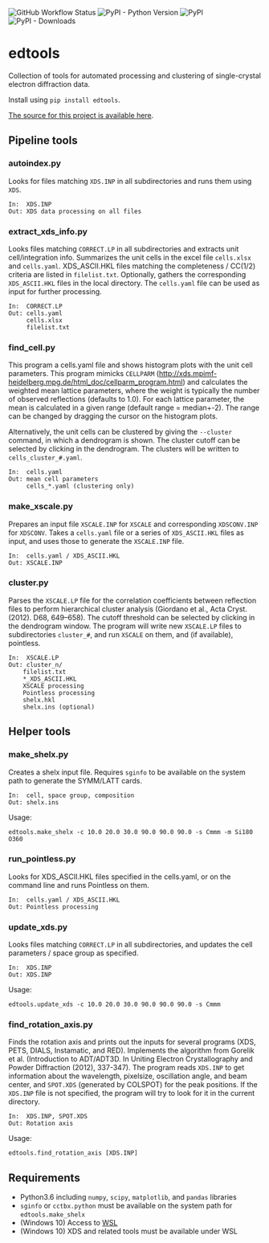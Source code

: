 ![GitHub Workflow Status](https://img.shields.io/github/workflow/status/stefsmeets/edtools/build)
![PyPI - Python Version](https://img.shields.io/pypi/pyversions/edtools)
![PyPI](https://img.shields.io/pypi/v/edtools.svg?style=flat)
![PyPI - Downloads](https://img.shields.io/pypi/dm/edtools)

# edtools

Collection of tools for automated processing and clustering of single-crystal electron diffraction data.

Install using `pip install edtools`.

[The source for this project is available here][src].

## Pipeline tools

### autoindex.py

Looks for files matching `XDS.INP` in all subdirectories and runs them using `XDS`.

	In:  XDS.INP
	Out: XDS data processing on all files

### extract_xds_info.py

Looks files matching `CORRECT.LP` in all subdirectories and extracts unit cell/integration info. Summarizes the unit cells in the excel file `cells.xlsx` and `cells.yaml`. XDS_ASCII.HKL files matching the completeness / CC(1/2) criteria are listed in `filelist.txt`. Optionally, gathers the corresponding `XDS_ASCII.HKL` files in the local directory. The `cells.yaml` file can be used as input for further processing.

	In:  CORRECT.LP
	Out: cells.yaml
	     cells.xlsx
	     filelist.txt

### find_cell.py

This program a cells.yaml file and shows histogram plots with the unit cell parameters. This program mimicks `CELLPARM` (http://xds.mpimf-heidelberg.mpg.de/html_doc/cellparm_program.html) and calculates the weighted mean lattice parameters, where the weight is typically the number of observed reflections (defaults to 1.0). For each lattice parameter, the mean is calculated in a given range (default range = median+-2). The range can be changed by dragging the cursor on the histogram plots.

Alternatively, the unit cells can be clustered by giving the `--cluster` command, in which a dendrogram is shown. The cluster cutoff can be selected by clicking in the dendrogram. The clusters will be written to `cells_cluster_#.yaml`.

	In:  cells.yaml
	Out: mean cell parameters
	     cells_*.yaml (clustering only)

### make_xscale.py

Prepares an input file `XSCALE.INP` for `XSCALE` and corresponding `XDSCONV.INP` for `XDSCONV`. Takes a `cells.yaml` file or a series of `XDS_ASCII.HKL` files as input, and uses those to generate the `XSCALE.INP` file.

	In:  cells.yaml / XDS_ASCII.HKL
	Out: XSCALE.INP

### cluster.py

Parses the `XSCALE.LP` file for the correlation coefficients between reflection files to perform hierarchical cluster analysis (Giordano et al., Acta Cryst. (2012). D68, 649–658). The cutoff threshold can be selected by clicking in the dendrogram window. The program will write new `XSCALE.LP` files to subdirectories `cluster_#`, and run `XSCALE` on them, and (if available), pointless.

	In:  XSCALE.LP
	Out: cluster_n/
		filelist.txt
		*_XDS_ASCII.HKL
		XSCALE processing
		Pointless processing
		shelx.hkl
		shelx.ins (optional)


## Helper tools

### make_shelx.py

Creates a shelx input file. Requires `sginfo` to be available on the system path to generate the SYMM/LATT cards.

	In:  cell, space group, composition
	Out: shelx.ins

Usage:

```
edtools.make_shelx -c 10.0 20.0 30.0 90.0 90.0 90.0 -s Cmmm -m Si180 O360
```

### run_pointless.py

Looks for XDS_ASCII.HKL files specified in the cells.yaml, or on the command line and runs Pointless on them.

	In:  cells.yaml / XDS_ASCII.HKL
	Out: Pointless processing

### update_xds.py

Looks files matching `CORRECT.LP` in all subdirectories, and updates the cell parameters / space group as specified.

	In:  XDS.INP
	Out: XDS.INP

Usage:

```
edtools.update_xds -c 10.0 20.0 30.0 90.0 90.0 90.0 -s Cmmm
```

### find_rotation_axis.py

Finds the rotation axis and prints out the inputs for several programs (XDS, PETS, DIALS, Instamatic, and RED). Implements the algorithm from Gorelik et al. (Introduction to ADT/ADT3D. In Uniting Electron Crystallography and Powder Diffraction (2012), 337-347). The program reads `XDS.INP` to get information about the wavelength, pixelsize, oscillation angle, and beam center, and `SPOT.XDS` (generated by COLSPOT) for the peak positions. If the `XDS.INP` file is not specified, the program will try to look for it in the current directory.

	In:  XDS.INP, SPOT.XDS
	Out: Rotation axis

Usage:

```
edtools.find_rotation_axis [XDS.INP]
```


## Requirements

- Python3.6 including `numpy`, `scipy`, `matplotlib`, and `pandas` libraries
- `sginfo` or `cctbx.python` must be available on the system path for `edtools.make_shelx`
- (Windows 10) Access to [WSL](https://en.wikipedia.org/wiki/Windows_Subsystem_for_Linux)
- (Windows 10) XDS and related tools must be available under WSL


[src]: https://github.com/stefsmeets/edtools
